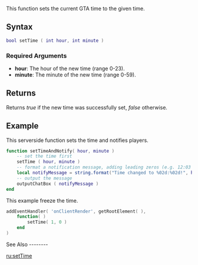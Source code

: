 This function sets the current GTA time to the given time.

Syntax
------

``` lua
bool setTime ( int hour, int minute )
```

### Required Arguments

-   **hour**: The hour of the new time (range 0-23).
-   **minute**: The minute of the new time (range 0-59).

Returns
-------

Returns *true* if the new time was successfully set, *false* otherwise.

Example
-------

<section name="Example 1" class="server" show="true">
This serverside function sets the time and notifies players.

``` lua
function setTimeAndNotify( hour, minute )
    -- set the time first
    setTime ( hour, minute )
    -- format a notification message, adding leading zeros (e.g. 12:03 instead of 12:3)
    local notifyMessage = string.format("Time changed to %02d:%02d!", hour, minute)
    -- output the message
    outputChatBox ( notifyMessage )
end
```

</section>
<section name="Example 2" class="client" show="true">
This example freeze the time.

``` lua
addEventHandler( 'onClientRender', getRootElement( ),
    function( )
        setTime( 1, 0 )
    end
)
```

</section>
See Also
--------

[ru:setTime](/docs/ru:settime.md "wikilink")
